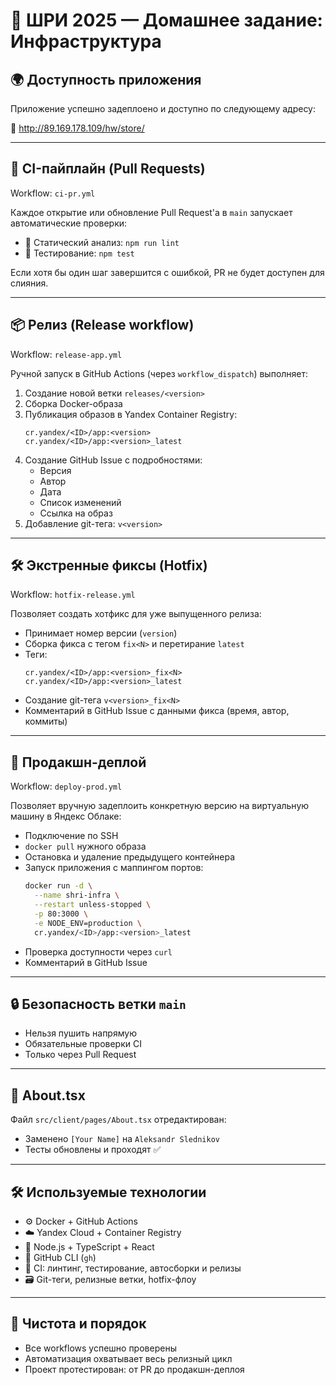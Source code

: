 # 🧩 ШРИ 2025 — Домашнее задание: Инфраструктура

## 🌍 Доступность приложения

Приложение успешно задеплоено и доступно по следующему адресу:

🔗 http://89.169.178.109/hw/store/

---

## 🧪 CI-пайплайн (Pull Requests)

Workflow: `ci-pr.yml`

Каждое открытие или обновление Pull Request'а в `main` запускает автоматические проверки:

- 🔬 Статический анализ: `npm run lint`
- 🧪 Тестирование: `npm test`

Если хотя бы один шаг завершится с ошибкой, PR не будет доступен для слияния.

---

## 📦 Релиз (Release workflow)

Workflow: `release-app.yml`

Ручной запуск в GitHub Actions (через `workflow_dispatch`) выполняет:

1. Создание новой ветки `releases/<version>`
2. Сборка Docker-образа
3. Публикация образов в Yandex Container Registry:
   ```
   cr.yandex/<ID>/app:<version>
   cr.yandex/<ID>/app:<version>_latest
   ```
4. Создание GitHub Issue с подробностями:
   - Версия
   - Автор
   - Дата
   - Список изменений
   - Ссылка на образ
5. Добавление git-тега: `v<version>`

---

## 🛠 Экстренные фиксы (Hotfix)

Workflow: `hotfix-release.yml`

Позволяет создать хотфикс для уже выпущенного релиза:

- Принимает номер версии (`version`)
- Сборка фикса с тегом `fix<N>` и перетирание `latest`
- Теги:
  ```
  cr.yandex/<ID>/app:<version>_fix<N>
  cr.yandex/<ID>/app:<version>_latest
  ```
- Создание git-тега `v<version>_fix<N>`
- Комментарий в GitHub Issue с данными фикса (время, автор, коммиты)

---

## 🚀 Продакшн-деплой

Workflow: `deploy-prod.yml`

Позволяет вручную задеплоить конкретную версию на виртуальную машину в Яндекс Облаке:

- Подключение по SSH
- `docker pull` нужного образа
- Остановка и удаление предыдущего контейнера
- Запуск приложения с маппингом портов:
  ```bash
  docker run -d \
    --name shri-infra \
    --restart unless-stopped \
    -p 80:3000 \
    -e NODE_ENV=production \
    cr.yandex/<ID>/app:<version>_latest
  ```
- Проверка доступности через `curl`
- Комментарий в GitHub Issue

---

## 🔒 Безопасность ветки `main`

- Нельзя пушить напрямую
- Обязательные проверки CI
- Только через Pull Request

---

## 🧾 About.tsx

Файл `src/client/pages/About.tsx` отредактирован:
- Заменено `[Your Name]` на `Aleksandr Slednikov`
- Тесты обновлены и проходят ✅

---

## 🛠 Используемые технологии

- ⚙️ Docker + GitHub Actions
- ☁️ Yandex Cloud + Container Registry
- 🧠 Node.js + TypeScript + React
- 🔁 GitHub CLI (`gh`)
- 🧼 CI: линтинг, тестирование, автосборки и релизы
- 🗃 Git-теги, релизные ветки, hotfix-флоу

---

## 🧼 Чистота и порядок

- Все workflows успешно проверены
- Автоматизация охватывает весь релизный цикл
- Проект протестирован: от PR до продакшн-деплоя
